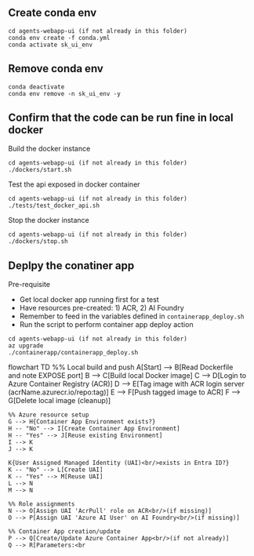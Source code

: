 ## Create conda env
```
cd agents-webapp-ui (if not already in this folder)
conda env create -f conda.yml
conda activate sk_ui_env
```

## Remove conda env
```
conda deactivate
conda env remove -n sk_ui_env -y
```

## Confirm that the code can be run fine in local docker
Build the docker instance
```
cd agents-webapp-ui (if not already in this folder)
./dockers/start.sh
```

Test the api exposed in docker container
```
cd agents-webapp-ui (if not already in this folder)
./tests/test_docker_api.sh
```

Stop the docker instance
```
cd agents-webapp-ui (if not already in this folder)
./dockers/stop.sh
```

## Deplpy the conatiner app
Pre-requisite
- Get local docker app running first for a test
- Have resources pre-created: 1) ACR, 2) AI Foundry
- Remember to feed in the variables defined in `containerapp_deploy.sh`
- Run the script to perform container app deploy action

```
cd agents-webapp-ui (if not already in this folder)
az upgrade
./containerapp/containerapp_deploy.sh
```

flowchart TD
    %% Local build and push
    A[Start] --> B[Read Dockerfile<br/>and note EXPOSE port]
    B --> C[Build local Docker image]
    C --> D[Login to Azure Container Registry (ACR)]
    D --> E[Tag image with ACR login server<br/>(acrName.azurecr.io/repo:tag)]
    E --> F[Push tagged image to ACR]
    F --> G[Delete local image (cleanup)]

    %% Azure resource setup
    G --> H{Container App Environment exists?}
    H -- "No" --> I[Create Container App Environment]
    H -- "Yes" --> J[Reuse existing Environment]
    I --> K
    J --> K

    K{User Assigned Managed Identity (UAI)<br/>exists in Entra ID?}
    K -- "No" --> L[Create UAI]
    K -- "Yes" --> M[Reuse UAI]
    L --> N
    M --> N

    %% Role assignments
    N --> O[Assign UAI 'AcrPull' role on ACR<br/>(if missing)]
    O --> P[Assign UAI 'Azure AI User' on AI Foundry<br/>(if missing)]

    %% Container App creation/update
    P --> Q[Create/Update Azure Container App<br/>(if not already)]
    Q --> R[Parameters:<br